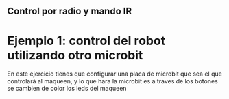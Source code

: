 ## Control por radio y mando IR
# Ejemplo 1: control del robot utilizando otro microbit
En este ejercicio tienes que configurar una placa de microbit que sea el que controlará al maqueen, y lo que hara la microbit es a traves de los botones se cambien de color los leds del maqueen

